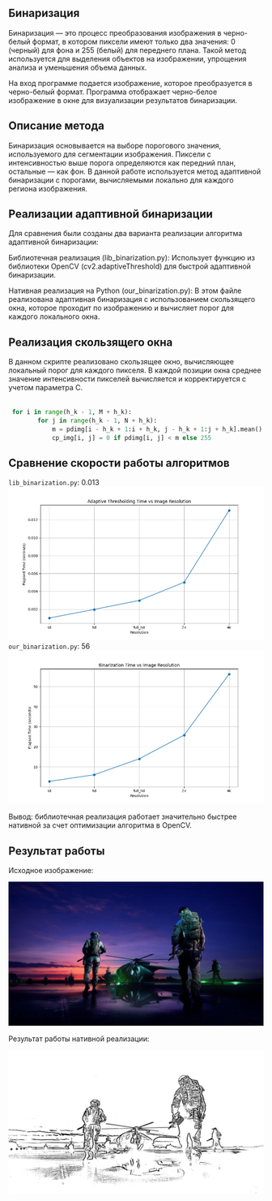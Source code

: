 ## Бинаризация
Бинаризация — это процесс преобразования изображения в черно-белый формат, в котором пиксели имеют только два значения: 0 (черный) для фона и 255 (белый) для переднего плана. Такой метод используется для выделения объектов на изображении, упрощения анализа и уменьшения объема данных.

На вход программе подается изображение, которое преобразуется в черно-белый формат. 
Программа отображает черно-белое изображение в окне для визуализации результатов бинаризации.

## Описание метода

Бинаризация основывается на выборе порогового значения, используемого для сегментации изображения. Пиксели с интенсивностью выше порога определяются как передний план, остальные — как фон. В данной работе используется метод адаптивной бинаризации с порогами, вычисляемыми локально для каждого региона изображения.

## Реализации адаптивной бинаризации

Для сравнения были созданы два варианта реализации алгоритма адаптивной бинаризации:

Библиотечная реализация (lib_binarization.py): Использует функцию из библиотеки OpenCV (cv2.adaptiveThreshold) для быстрой адаптивной бинаризации.

Нативная реализация на Python (our_binarization.py): В этом файле реализована адаптивная бинаризация с использованием скользящего окна, которое проходит по изображению и вычисляет порог для каждого локального окна.
    
## Реализация скользящего окна

В данном скрипте реализовано скользящее окно, вычисляющее локальный порог для каждого пикселя. В каждой позиции окна среднее значение интенсивности пикселей вычисляется и корректируется с учетом параметра C.

```python

 for i in range(h_k - 1, M + h_k):
        for j in range(h_k - 1, N + h_k):
            m = pdimg[i - h_k + 1:i + h_k, j - h_k + 1:j + h_k].mean() - C
            cp_img[i, j] = 0 if pdimg[i, j] < m else 255

```

## Сравнение скорости работы алгоритмов

`lib_binarization.py`: 0.013
![lib](./binarized_images_lib/lib_binarization_time_plot.png)
`our_binarization.py`: 56
![our](./binarized_images/binarization_time_plot.png)

Вывод: библиотечная реализация работает значительно быстрее нативной за счет оптимизации алгоритма в OpenCV.

## Результат работы
Исходное изображение:

![image](./images/hd.jpg)

Результат работы нативной реализации:

![result](./binarized_images_lib/adaptive_binarized_4k.jpg)
